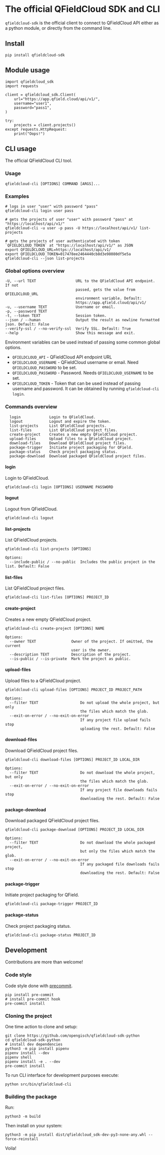 # The official QFieldCloud SDK and CLI

`qfieldcloud-sdk` is the official client to connect to QFieldCloud API either as a python module, or directly from the command line.

## Install

`pip install qfieldcloud-sdk`

## Module usage

```
import qfieldcloud_sdk
import requests

client = qfieldcloud_sdk.Client(
    url="https://app.qfield.cloud/api/v1/",
    username="user1",
    password="pass1",
)

try:
    projects = client.projects()
except requests.HttpRequest:
    print("Oops!")
```

## CLI usage

The official QFieldCloud CLI tool.

### Usage

```
qfieldcloud-cli [OPTIONS] COMMAND [ARGS]...
```

### Examples

```
# logs in user "user" with password "pass"
qfieldcloud-cli login user pass

# gets the projects of user "user" with password "pass" at "https://localhost/api/v1/"
qfieldcloud-cli -u user -p pass -U https://localhost/api/v1/ list-projects

# gets the projects of user authenticated with token `QFIELDCLOUD_TOKEN` at "https://localhost/api/v1/" as JSON
export QFIELDCLOUD_URL=https://localhost/api/v1/
export QFIELDCLOUD_TOKEN=017478ee2464440cb8d3e98080df5e5a
qfieldcloud-cli --json list-projects
```

### Global options overview

```
-U, --url TEXT                  URL to the QFieldCloud API endpoint. If not
                                passed, gets the value from QFIELDCLOUD_URL
                                environment variable. Default:
                                https://app.qfield.cloud/api/v1/
-u, --username TEXT             Username or email.
-p, --password TEXT
-t, --token TEXT                Session token.
--json / --human                Output the result as newline formatted json. Default: False
--verify-ssl / --no-verify-ssl  Verify SSL. Default: True
--help                          Show this message and exit.
```

Environment variables can be used instead of passing some common global options.

- `QFIELDCLOUD_API` - QFieldCloud API endpoint URL
- `QFIELDCLOUD_USERNAME` - QFieldCloud username or email. Need `QFIELDCLOUD_PASSWORD` to be set.
- `QFIELDCLOUD_PASSWORD` - Password. Needs `QFIELDCLOUD_USERNAME` to be set.
- `QFIELDCLOUD_TOKEN` - Token that can be used instead of passing username and password. It can be obtained by running `qfieldcloud-cli login`.

### Commands overview

```
  login             Login to QFieldCloud.
  logout            Logout and expire the token.
  list-projects     List QFieldCloud projects.
  list-files        List QFieldCloud project files.
  create-project    Creates a new empty QFieldCloud project.
  upload-files      Upload files to a QFieldCloud project.
  download-files    Download QFieldCloud project files.
  package-trigger   Initiate project packaging for QField.
  package-status    Check project packaging status.
  package-download  Download packaged QFieldCloud project files.
```

#### login

Login to QFieldCloud.

```
qfieldcloud-cli login [OPTIONS] USERNAME PASSWORD
```

#### logout

Logout from QFieldCloud.

```
qfieldcloud-cli logout
```

#### list-projects

List QFieldCloud projects.

```
qfieldcloud-cli list-projects [OPTIONS]

Options:
  --include-public / --no-public  Includes the public project in the list. Default: False
```

#### list-files

List QFieldCloud project files.

```
qfieldcloud-cli list-files [OPTIONS] PROJECT_ID
```

#### create-project

Creates a new empty QFieldCloud project.

```
qfieldcloud-cli create-project [OPTIONS] NAME

Options:
  --owner TEXT                Owner of the project. If omitted, the current
                              user is the owner.
  --description TEXT          Description of the project.
  --is-public / --is-private  Mark the project as public.
```

#### upload-files

Upload files to a QFieldCloud project.

```
qfieldcloud-cli upload-files [OPTIONS] PROJECT_ID PROJECT_PATH

Options:
  --filter TEXT                   Do not upload the whole project, but only
                                  the files which match the glob.
  --exit-on-error / --no-exit-on-error
                                  If any project file upload fails stop
                                  uploading the rest. Default: False
```

#### download-files

Download QFieldCloud project files.

```
qfieldcloud-cli download-files [OPTIONS] PROJECT_ID LOCAL_DIR

Options:
  --filter TEXT                   Do not download the whole project, but only
                                  the files which match the glob.
  --exit-on-error / --no-exit-on-error
                                  If any project file downloads fails stop
                                  downloading the rest. Default: False
```

#### package-download

Download packaged QFieldCloud project files.

```
qfieldcloud-cli package-download [OPTIONS] PROJECT_ID LOCAL_DIR

Options:
  --filter TEXT                   Do not download the whole packaged project,
                                  but only the files which match the glob.
  --exit-on-error / --no-exit-on-error
                                  If any packaged file downloads fails stop
                                  downloading the rest. Default: False
```

#### package-trigger

Initiate project packaging for QField.

```
qfieldcloud-cli package-trigger PROJECT_ID
```

#### package-status

Check project packaging status.

```
qfieldcloud-cli package-status PROJECT_ID
```

## Development

Contributions are more than welcome!

### Code style
Code style done with [precommit](https://pre-commit.com/).

```
pip install pre-commit
# install pre-commit hook
pre-commit install
```

### Cloning the project

One time action to clone and setup:

```
git clone https://github.com/opengisch/qfieldcloud-sdk-python
cd qfieldcloud-sdk-python
# install dev dependencies
python3 -m pip install pipenv
pipenv install --dev
pipenv shell
pipenv install -e . --dev
pre-commit install
```

To run CLI interface for development purposes execute:

```
python src/bin/qfieldcloud-cli
```

### Building the package

Run:

```
python3 -m build
```

Then install on your system:

```
python3 -m pip install dist/qfieldcloud_sdk-dev-py3-none-any.whl --force-reinstall
```

Voila!
